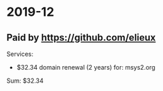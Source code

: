 # 2019-12

## Paid by https://github.com/elieux

Services:

* $32.34 domain renewal (2 years) for: msys2.org

Sum: $32.34

